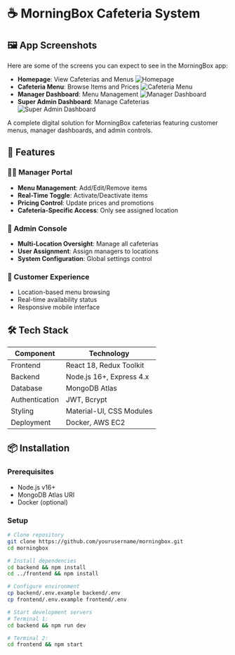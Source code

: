 # ☕ MorningBox Cafeteria System
## 🖼️ App Screenshots

Here are some of the screens you can expect to see in the MorningBox app:

- **Homepage**: View Cafeterias and Menus
    ![Homepage](/frontend/public/MorningBox_Home.png)
- **Cafeteria Menu**: Browse Items and Prices
    ![Cafeteria Menu](/frontend/public/MorningBox_Cafe.png)
- **Manager Dashboard**: Menu Management
    ![Manager Dashboard](/frontend/public/MorningBox_Dash.png)
- **Super Admin Dashboard**: Manage Cafeterias
    ![Super Admin Dashboard](/frontend/public/list%20menu.png)


A complete digital solution for MorningBox cafeterias featuring customer menus, manager dashboards, and admin controls.

## 🚀 Features

### 👨‍💼 Manager Portal
- **Menu Management**: Add/Edit/Remove items
- **Real-Time Toggle**: Activate/Deactivate items
- **Pricing Control**: Update prices and promotions
- **Cafeteria-Specific Access**: Only see assigned location

### 👑 Admin Console
- **Multi-Location Oversight**: Manage all cafeterias
- **User Assignment**: Assign managers to locations
- **System Configuration**: Global settings control

### 📱 Customer Experience
- Location-based menu browsing
- Real-time availability status
- Responsive mobile interface

## 🛠 Tech Stack

| Component       | Technology               |
|-----------------|--------------------------|
| Frontend        | React 18, Redux Toolkit  |
| Backend         | Node.js 16+, Express 4.x|
| Database        | MongoDB Atlas            |
| Authentication  | JWT, Bcrypt              |
| Styling         | Material-UI, CSS Modules |
| Deployment      | Docker, AWS EC2          |

## 📦 Installation

### Prerequisites
- Node.js v16+
- MongoDB Atlas URI
- Docker (optional)

### Setup
```bash
# Clone repository
git clone https://github.com/yourusername/morningbox.git
cd morningbox

# Install dependencies
cd backend && npm install
cd ../frontend && npm install

# Configure environment
cp backend/.env.example backend/.env
cp frontend/.env.example frontend/.env

# Start development servers
# Terminal 1:
cd backend && npm run dev

# Terminal 2:
cd frontend && npm start


